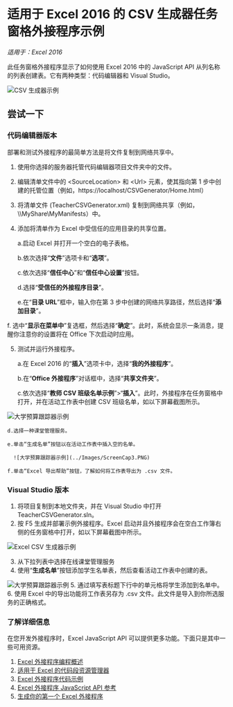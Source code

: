 # <a name="csv-generator-task-pane-add-in-sample-for-excel-2016"></a>适用于 Excel 2016 的 CSV 生成器任务窗格外接程序示例

_适用于：Excel 2016_

此任务窗格外接程序显示了如何使用 Excel 2016 中的 JavaScript API 从列名称的列表创建表。它有两种类型：代码编辑器和 Visual Studio。

![CSV 生成器示例](../Images/ScreenCap1.PNG)

## <a name="try-it-out"></a>尝试一下
### <a name="code-editor-version"></a>代码编辑器版本

部署和测试外接程序的最简单方法是将文件复制到网络共享中。

1.  使用你选择的服务器托管代码编辑器项目文件夹中的文件。
2.  编辑清单文件中的 \<SourceLocation\> 和 \<Url\> 元素，使其指向第 1 步中创建的托管位置（例如，https://localhost/CSVGenerator/Home.html）
3.  将清单文件 (TeacherCSVGenerator.xml) 复制到网络共享（例如，\\\MyShare\MyManifests）中。
4.  添加将清单作为 Excel 中受信任的应用目录的共享位置。

    a.启动 Excel 并打开一个空白的电子表格。

    b.依次选择“**文件**”选项卡和“**选项**”。

    c.依次选择“**信任中心**”和“**信任中心设置**”按钮。

    d.选择“**受信任的外接程序目录**”。

    e.在“**目录 URL**”框中，输入你在第 3 步中创建的网络共享路径，然后选择“**添加目录**”。

   f.  选中“**显示在菜单中**”复选框，然后选择“**确定**”。此时，系统会显示一条消息，提醒你注意你的设置将在 Office 下次启动时应用。

5.  测试并运行外接程序。

    a.在 Excel 2016 的“**插入**”选项卡中，选择“**我的外接程序**”。

    b.在“**Office 外接程序**”对话框中，选择“**共享文件夹**”。

    c.依次选择“**教师 CSV 班级名单示例**”>“**插入**”。此时，外接程序在任务窗格中打开，并在活动工作表中创建 CSV 班级名单，如以下屏幕截图所示。

   ![大学预算跟踪器示例](../Images/ScreenCap2.PNG)

    d.选择一种课堂管理服务。

    e.单击“生成名单”按钮以在活动工作表中插入空的名单。

      ![大学预算跟踪器示例](../Images/ScreenCap3.PNG)

    f.单击“Excel 导出帮助”按钮，了解如何将工作表导出为 .csv 文件。


### <a name="visual-studio-version"></a>Visual Studio 版本
1.  将项目复制到本地文件夹，并在 Visual Studio 中打开 TeacherCSVGenerator.sln。
2.  按 F5 生成并部署示例外接程序。Excel 启动并且外接程序会在空白工作簿右侧的任务窗格中打开，如以下屏幕截图中所示。

  ![Excel CSV 生成器示例](../Images/ScreenCap1.PNG)

3.  从下拉列表中选择在线课堂管理服务
4.  使用“**生成名单**”按钮添加学生名单表，然后查看活动工作表中创建的表。

  ![大学预算跟踪器示例](../Images/ScreenCap3.PNG)
5.  通过填写表标题下行中的单元格将学生添加到名单中。
6.  使用 Excel 中的导出功能将工作表另存为 .csv 文件。此文件是导入到你所选服务的正确格式。


### <a name="learn-more"></a>了解详细信息

在您开发外接程序时，Excel JavaScript API 可以提供更多功能。下面只是其中一些可用资源。

1.  [Excel 外接程序编程概述](https://github.com/OfficeDev/office-js-docs/blob/master/excel/excel-add-ins-programming-overview.md)
2.  [适用于 Excel 的代码段资源管理器](http://officesnippetexplorer.azurewebsites.net/#/snippets/excel)
3.  [Excel 外接程序代码示例](https://github.com/OfficeDev/office-js-docs/blob/master/excel/excel-add-ins-code-samples.md)
4.  [Excel 外接程序 JavaScript API 参考](https://github.com/OfficeDev/office-js-docs/blob/master/excel/excel-add-ins-javascript-reference.md)
5.  [生成你的第一个 Excel 外接程序](https://github.com/OfficeDev/office-js-docs/blob/master/excel/build-your-first-excel-add-in.md)